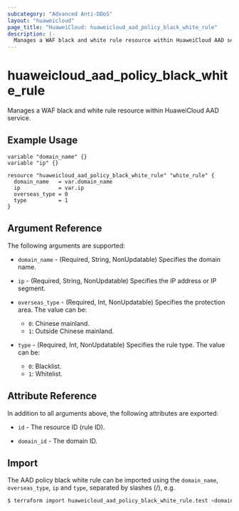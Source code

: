 ```yaml
---
subcategory: "Advanced Anti-DDoS"
layout: "huaweicloud"
page_title: "HuaweiCloud: huaweicloud_aad_policy_black_white_rule"
description: |-
  Manages a WAF black and white rule resource within HuaweiCloud AAD service.
---
```


# huaweicloud_aad_policy_black_white_rule

Manages a WAF black and white rule resource within HuaweiCloud AAD service.

## Example Usage

```hcl
variable "domain_name" {}
variable "ip" {}

resource "huaweicloud_aad_policy_black_white_rule" "white_rule" {
  domain_name   = var.domain_name
  ip            = var.ip
  overseas_type = 0
  type          = 1
}
```

## Argument Reference

The following arguments are supported:

* `domain_name` - (Required, String, NonUpdatable) Specifies the domain name.

* `ip` - (Required, String, NonUpdatable) Specifies the IP address or IP segment.

* `overseas_type` - (Required, Int, NonUpdatable) Specifies the protection area. The value can be:
  + `0`: Chinese mainland.
  + `1`: Outside Chinese mainland.

* `type` - (Required, Int, NonUpdatable) Specifies the rule type. The value can be:
  + `0`: Blacklist.
  + `1`: Whitelist.

## Attribute Reference

In addition to all arguments above, the following attributes are exported:

* `id` - The resource ID (rule ID).

* `domain_id` - The domain ID.

## Import

The AAD policy black white rule can be imported using the `domain_name`, `overseas_type`, `ip` and `type`,
separated by slashes (/), e.g.

```bash
$ terraform import huaweicloud_aad_policy_black_white_rule.test <domain_name>/<overseas_type>/<ip>/<type>
```
